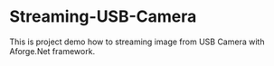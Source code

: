 # Streaming-USB-Camera
This is project demo how to streaming image from USB Camera with Aforge.Net framework.
